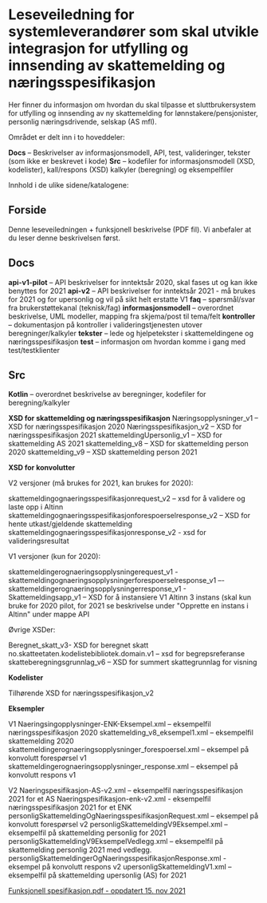 # Leseveiledning for systemleverandører som skal utvikle integrasjon for utfylling og innsending av skattemelding og næringsspesifikasjon

Her finner du informasjon om hvordan du skal tilpasse et sluttbrukersystem for utfylling og innsending av ny skattemelding for lønnstakere/pensjonister, personlig næringsdrivende, selskap (AS mfl).

Området er delt inn i to hoveddeler:

**Docs** – Beskrivelser av informasjonsmodell, API, test, valideringer, tekster (som ikke er beskrevet i kode)
**Src** – kodefiler for informasjonsmodell (XSD, kodelister), kall/respons (XSD) kalkyler (beregning) og eksempelfiler

Innhold i de ulike sidene/katalogene:

## Forside
Denne leseveiledningen + funksjonell beskrivelse (PDF fil). Vi anbefaler at du leser denne beskrivelsen først.

## Docs

**api-v1-pilot** – API beskrivelser for inntektsår 2020, skal fases ut og kan ikke benyttes for 2021
**api-v2** – API beskrivelser for inntektsår 2021 - må brukes for 2021 og for upersonlig og vil på sikt helt erstatte V1
**faq** – spørsmål/svar fra brukerstøttekanal (teknisk/fag)
**informasjonsmodell** – overordnet beskrivelse, UML modeller, mapping fra skjema/post til tema/felt
**kontroller** – dokumentasjon på kontroller i valideringstjenesten utover beregninger/kalkyler
**tekster** – lede og hjelpetekster i skattemeldingene og næringsspesifikasjon
**test** – informasjon om hvordan komme i gang med test/testklienter

## Src

**Kotlin** – overordnet beskrivelse av beregninger, kodefiler for beregning/kalkyler

**XSD for skattemelding og næringsspesifikasjon**
Næringsopplysninger_v1 – XSD for næringsspesifikasjon 2020
Næringsspesifikasjon_v2 – XSD for næringsspesifikasjon 2021
skattemeldingUpersonlig_v1 – XSD for skattemelding AS 2021
skattemelding_v8 – XSD for skattemelding person 2020
skattemelding_v9 –  XSD skattemelding person 2021


**XSD for konvolutter**

V2 versjoner (må brukes for 2021, kan brukes for 2020):

skattemeldingognaeringsspesifikasjonrequest_v2 – xsd for å validere og laste opp i Altinn
skattemeldingognaeringsspesifikasjonforespoerselresponse_v2 – XSD for hente utkast/gjeldende skattemelding
skattemeldingognaeringsspesifikasjonresponse_v2 - xsd for valideringsresultat

V1 versjoner (kun for 2020):

skattemeldingerognaeringsopplysningerequest_v1 -
skattemeldingognaeringsopplysningerforespoerselresponse_v1 –- skattemeldingerognaeringsopplysningerresponse_v1 -
Skattemeldingsapp_v1 – XSD for å instansiere V1 Altinn 3 instans (skal kun bruke for 2020 pilot, for 2021 se beskrivelse under "Opprette en instans i Altinn" under mappe API

Øvrige XSDer:

Beregnet_skatt_v3- XSD for beregnet skatt
no.skatteetaten.kodelistebibliotek.domain.v1 – xsd for begrepsreferanse
skatteberegningsgrunnlag_v6 – XSD for summert skattegrunnlag for visning

**Kodelister**

Tilhørende XSD for næringsspesifikasjon_v2

**Eksempler**

V1
Naeringsingopplysninger-ENK-Eksempel.xml – eksempelfil næringsspesifikasjon 2020
skattemelding_v8_eksempel1.xml – eksempelfil skattemelding 2020
skattemeldingerognaeringsopplysninger_forespoersel.xml – eksempel på konvolutt forespørsel v1
skattemeldingerognaeringsopplysninger_response.xml – eksempel på konvolutt respons v1

V2
Naeringspesifikasjon-AS-v2.xml – eksempelfil næringsspesifikasjon 2021 for et AS
Naeringspesifikasjon-enk-v2.xml - eksempelfil næringsspesifikasjon 2021 for et ENK
personligSkattemeldingOgNaeringsspesifikasjonRequest.xml – eksempel på konvolutt forespørsel v2
personligSkattemeldingV9Eksempel.xml – eksempelfil på skattemelding personlig for 2021
personligSkattemeldingV9EksempelVedlegg.xml – eksempelfil på skattemelding personlig 2021 med vedlegg.
personligSkattemeldingerOgNaeringsspesifikasjonResponse.xml - eksempel på konvolutt respons v2
upersonligSkattemeldingV1.xml – eksempelfil på skattemelding upersonlig (AS) for 2021


[Funksjonell spesifikasjon.pdf - oppdatert 15. nov 2021](Funksjonell%20spesifikasjon%20-%2015.11.21.pdf)
